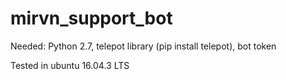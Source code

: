 # mirvn_support_bot
Needed: Python 2.7, telepot library (pip install telepot), bot token

Tested in ubuntu 16.04.3 LTS
